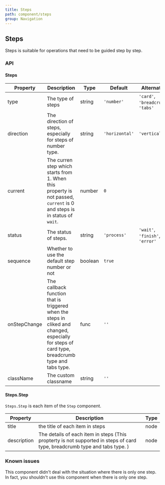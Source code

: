 ```yaml
---
title: Steps
path: component/steps
group: Navigation
---
```


## Steps

Steps is suitable for operations that need to be guided step by step.

### API

#### Steps

| Property     | Description                                                                                                                                     | Type    | Default        | Alternative                        |
| ------------ | ----------------------------------------------------------------------------------------------------------------------------------------------- | ------- | -------------- | ---------------------------------- |
| type         | The type of steps                                                                                                                               | string  | `'number'`     | `'card'`, `'breadcrumb'`, `'tabs'` |
| direction    | The direction of steps, especially for steps of number type.                                                                                    | string  | `'horizontal'` | `'vertical'`                       |
| current      | The curren step which starts from 1. When this property is not passed, `current` is 0 and steps is in status of `wait`.                         | number  | `0`            |                                    |
| status       | The status of steps.                                                                                                                            | string  | `'process'`    | `'wait'`, `'finish'`, `'error'`    |
| sequence     | Whether to use the default step number or not                                                                                                   | boolean | `true`         |                                    |
| onStepChange | The callback function that is triggered when the steps in cliked and changed, especially for steps of card type, breadcrumb type and tabs type. | func    | `''`           |                                    |
| className    | The custom classname                                                                                                                            | string  | `''`           |                                    |

#### Steps.Step

`Steps.Step` is each item of the `Step` component.

| Property    | Description                                                                                                                | Type |
| ----------- | -------------------------------------------------------------------------------------------------------------------------- | ---- |
| title       | the title of each item in steps                                                                                            | node |
| description | The details of each item in steps (This propterty is not supported in steps of card type, breadcrumb type and tabs type. ) | node |

### Known issues

This component didn't deal with the situation where there is only one step. In fact, you shouldn't use this component when there is only one step.
